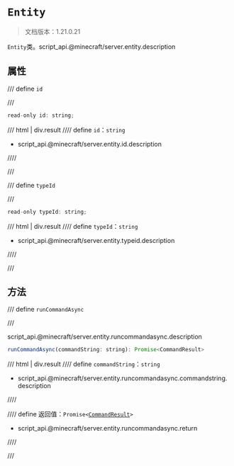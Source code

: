 # `Entity`

> 文档版本：1.21.0.21

`Entity`类。script_api.@minecraft/server.entity.description

## 属性

/// define
`id`


///

```js
read-only id: string;
```

/// html | div.result
//// define
`id`：`string`

- script_api.@minecraft/server.entity.id.description


////

///


/// define
`typeId`


///

```js
read-only typeId: string;
```

/// html | div.result
//// define
`typeId`：`string`

- script_api.@minecraft/server.entity.typeid.description


////

///


## 方法

/// define
`runCommandAsync`


///

script_api.@minecraft/server.entity.runcommandasync.description

```js
runCommandAsync(commandString: string): Promise<CommandResult>
```

/// html | div.result
//// define
`commandString`：`string`

- script_api.@minecraft/server.entity.runcommandasync.commandstring.description


////

//// define
返回值：<code>Promise&lt;<a href="../commandresult/">CommandResult</a>&gt;</code>

- script_api.@minecraft/server.entity.runcommandasync.return


////

///

